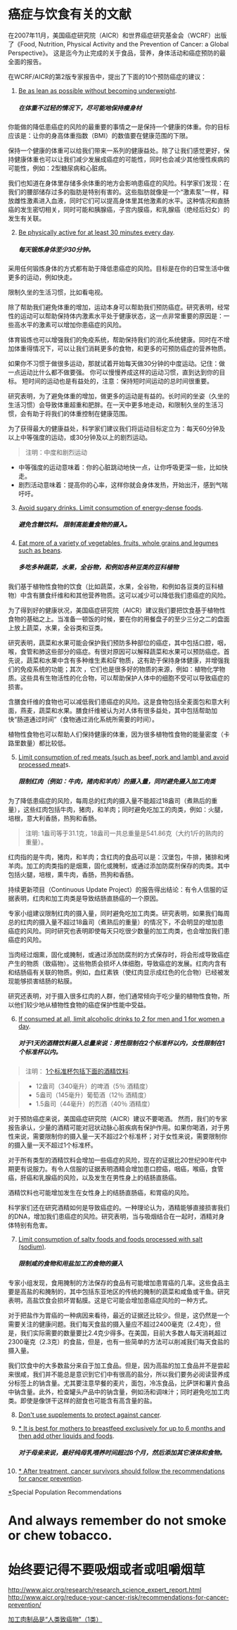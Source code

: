 # 癌症与饮食有关的文献

在2007年11月，美国癌症研究院（AICR）和世界癌症研究基金会（WCRF）出版了《Food, Nutrition, Physical Activity and the Prevention of Cancer: a Global Perspective》。 这是迄今为止完成的关于食品，营养，身体活动和癌症预防的最全面的报告。

在WCRF/AICR的第2版专家报告中，提出了下面的10个预防癌症的建议：

1. [Be as lean as possible without becoming underweight](http://www.aicr.org/reduce-your-cancer-risk/recommendations-for-cancer-prevention/recommendations_01_weight.html). 
	##### 在体重不过轻的情况下，尽可能地保持瘦身材
	
你能做的降低患癌症的风险的最重要的事情之一是保持一个健康的体重。你的目标应该是：让你的身高体重指数（BMI）的数值要在健康范围的下限。

保持一个健康的体重可以给我们带来一系列的健康益处。除了让我们感觉更好，保持健康体重也可以让我们减少发展成癌症的可能性，同时也会减少其他慢性疾病的可能性，例如：2型糖尿病和心脏病。

我们也知道在身体里存储多余体重的地方会影响患癌症的风险。科学家们发现：在我们的腰部储存过多的脂肪是特别有害的。这些脂肪就像是一个“激素泵”一样，释放雌性激素进入血液，同时它们可以提高身体里其他激素的水平。这种情况和直肠癌的发生密切相关，同时可能和胰腺癌，子宫内膜癌，和乳腺癌（绝经后妇女）的发生有关联。

2. [Be physically active for at least 30 minutes every day](http://www.aicr.org/reduce-your-cancer-risk/recommendations-for-cancer-prevention/recommendations_02_activity.html). 
	##### 每天锻炼身体至少30分钟。

采用任何锻炼身体的方式都有助于降低患癌症的风险。目标是在你的日常生活中做更多的运动，例如快走。

限制久坐的生活习惯，比如看电视。

除了帮助我们避免体重的增加，运动本身可以帮助我们预防癌症。研究表明，经常性的运动可以帮助保持体内激素水平处于健康状态，这一点非常重要的原因是：一些高水平的激素可以增加你患癌症的风险。

体育锻炼也可以增强我们的免疫系统，帮助保持我们的消化系统健康。同时在不增加体重得情况下，可以让我们消耗更多的食物，和更多的可预防癌症的营养物质。

如果你不习惯于做很多运动，那就试着开始每天做30分钟的中度运动。记住：做一点运动比什么都不做要强。 你可以慢慢养成这样的运动习惯，直到达到你的目标。 短时间的运动也是有益处的，注意：保持短时间运动的总时间很重要。

研究表明，为了避免体重的增加，做更多的运动是有益的。长时间的坐姿（久坐的生活习惯）会导致体重超重和肥胖。在一天中更多地走动，和限制久坐的生活习惯，会有助于将我们的体重控制在健康范围。

为了获得最大的健康益处，科学家们建议我们将运动目标定立为：每天60分钟及以上中等强度的运动，或30分钟及以上的剧烈运动。

> 注明：中度和剧烈运动
> 
- 中等强度的运动意味着：你的心脏跳动地快一点，让你呼吸更深一些，比如快走。
- 剧烈活动意味着：提高你的心率，这样你就会身体发热，开始出汗，感到气喘吁吁。

3. [Avoid sugary drinks. Limit consumption of energy-dense foods](http://www.aicr.org/reduce-your-cancer-risk/recommendations-for-cancer-prevention/recommendations_03_sugary_drinks.html). 
	##### 避免含糖饮料。 限制高能量食物的摄入。

4. [Eat more of a variety of vegetables, fruits, whole grains and legumes such as beans](http://www.aicr.org/reduce-your-cancer-risk/recommendations-for-cancer-prevention/recommendations_04_plant_based.html). 
	##### 多吃多种蔬菜，水果，全谷物，和例如各种豆类的豆科植物

我们基于植物性食物的饮食（比如蔬菜，水果，全谷物，和例如各豆类的豆科植物）中含有膳食纤维和和其他营养物质。这可以减少可以降低我们患癌症的风险。

为了得到好的健康状况，美国癌症研究院（AICR）建议我们要把饮食基于植物性食物的基础之上。当准备一顿饭的时候，要在你的用餐盘子的至少三分之二的盘面上放上蔬菜，水果，全谷类和豆类。

研究表明，蔬菜和水果可能会保护我们预防多种部位的癌症，其中包括口腔，咽，喉，食管和肺这些部分的癌症。有很对原因可以解释蔬菜和水果可以预防癌症。首先说，蔬菜和水果中含有多种维生素和矿物质，这有助于保持身体健康，并增强我们的免疫系统的功能；其次
，它们也是很多好的物质的来源，例如：植物化学物质。这些具有生物活性的化合物，可以帮助保护人体中的细胞不受可以导致癌症的损害。

含膳食纤维的食物也可以减低我们患癌症的风险。这是食物包括全麦面包和意大利面，燕麦，蔬菜和水果。膳食纤维被认为对人体有很多益处，其中包括帮助加快“肠道通过时间”（食物通过消化系统所需要的时间）。

植物性食物也可以帮助人们保持健康的体重，因为很多植物性食物的能量密度（卡路里数量）都比较低。

5. [Limit consumption of red meats (such as beef, pork and lamb) and avoid processed meat](http://www.aicr.org/reduce-your-cancer-risk/recommendations-for-cancer-prevention/recommendations_05_red_meat.html)s. 
	##### 限制红肉（例如：牛肉，猪肉和羊肉）的摄入量，同时避免摄入加工肉类

为了降低患癌症的风险，每周总的红肉的摄入量不能超过18盎司（煮熟后的重量），这些红肉包括牛肉，猪肉，和羊肉；同时避免吃加工的肉类，例如：火腿，培根，意大利香肠，热狗和香肠。

> 注明: 1盎司等于31.1克，18盎司一共总重量是541.86克（大约1斤的熟肉的重量）。

红肉指的是牛肉，猪肉，和羊肉；含红肉的食品可以是：汉堡包，牛排，猪排和烤羊肉。加工的肉类指的是烟熏，固化或腌制，或通过添加防腐剂保存的肉类。其中包括火腿，培根，熏牛肉，香肠，热狗和香肠。

持续更新项目（Continuous Update Project）的报告得出结论：有令人信服的证据表明，红肉和加工肉类是导致结肠直肠癌的一个原因。

专家小组建议限制红肉的摄入量，同时避免吃加工肉类。研究表明，如果我们每周总的红肉的摄入量不超过18盎司（煮熟后的重量）的情况下，不会明显的增加患癌症的风险。同时研究也表明即使每天只吃很少数量的加工肉类，也会增加我们患癌症的风险。

当肉经过烟熏，固化或腌制，或通过添加防腐剂的方式保存时，将会形成导致癌症产生的物质（致癌物）。这些物质会损坏人体细胞，导致癌症的发展。红肉内含有和结肠癌有关联的物质。例如，血红素铁（使红肉显示成红色的化合物）已经被发现能够损害结肠的粘膜。

研究还表明，对于摄入很多红肉的人群，他们通常倾向于吃少量的植物性食物，所以他们较少地从植物性食物的癌症保护性能中受益。

6. [If consumed at all, limit alcoholic drinks to 2 for men and 1 for women a day](http://www.aicr.org/reduce-your-cancer-risk/recommendations-for-cancer-prevention/recommendations_06_alcohol.html). 
	##### 对于1天的酒精饮料摄入总量来说：男性限制在2个标准杯以内，女性限制在1个标准杯以内。

> 注明： [1个标准杯包括下面的酒精饮料](http://www.moderation.org/readings/limits.html):

> - 12盎司（340毫升）的啤酒（5％ 酒精度）
> - 5盎司（145毫升）葡萄酒（12％ 酒精度）
> - 1.5盎司（44毫升）的烈酒（40％ 酒精度）

对于预防癌症来说，美国癌症研究院（AICR）建议不要喝酒。 然而，我们的专家报告承认，少量的酒精可能对冠状动脉心脏疾病有保护作用。如果你喝酒，对于男性来说，需要限制你的摄入量一天不超过2个标准杯；对于女性来说，需要限制你的摄入量一天不超过1个标准杯。

对于所有类型的酒精饮料会增加一些癌症的风险，现在的证据比20世纪90年代中期更有说服力。有令人信服的证据表明酒精会增加患口腔癌，咽癌，喉癌，食管癌，肝癌和乳腺癌的风险，以及发生在男性身上的结肠直肠癌。

酒精饮料也可能增加发生在女性身上的结肠直肠癌，和胃癌的风险。

科学家们还在研究酒精如何是导致癌症的。一种理论认为，酒精能够直接损害我们的DNA，增加我们患癌症的风险。研究表明，当与吸烟结合在一起时，酒精对身体特别有危害。

7. [Limit consumption of salty foods and foods processed with salt (sodium)](http://www.aicr.org/reduce-your-cancer-risk/recommendations-for-cancer-prevention/recommendations_07_salt.html). 

	##### 限制咸的食物和用盐加工的食物的摄入

专家小组发现，食用腌制的方法保存的食品有可能增加患胃癌的几率。这些食品主要是高盐的和腌制的，其中包括东亚地区的传统的腌制的蔬菜和咸鱼或干鱼。研究表明，高盐饮食会损坏胃黏膜。这是它可能会增加患癌症风险的一种方式。

对于把盐作为胃癌的一种病因来看待，最近的证据还比较少。但是，这仍然是一个需要关注的健康问题。我们每天食盐的摄入量应不超过2400毫克（2.4克），但是，我们实际需要的数量要比2.4克少得多。在美国，目前大多数人每天消耗超过2300毫克（2.3克）的食盐，但是，也有一些简单的方法可以削减我们每天食盐的摄入量。

我们饮食中的大多数盐分来自于加工食品。但是，因为高盐的加工食品并不是尝起来很咸，我们并不能总是意识到它们中有很高的盐分，所以我们要务必阅读营养成分标签上的钠含量。尤其要注意早餐的麦片，面包，冷冻食品，比萨饼和薯片食品中钠含量。此外，检查罐头产品中的钠含量，例如汤和调味汁；同时避免吃加工肉类。即使是像饼干这样的甜食也可能含有高含量的盐。


8. [Don't use supplements to protect against cancer](http://www.aicr.org/reduce-your-cancer-risk/recommendations-for-cancer-prevention/recommendations_08_supplements.html).

9. [* It is best for mothers to breastfeed exclusively for up to 6 months and then add other liquids and foods](http://www.aicr.org/reduce-your-cancer-risk/recommendations-for-cancer-prevention/recommendations_09_breastfeeding.html).
	##### 对于母亲来说，最好纯母乳喂养时间超过6个月，然后添加其它液体和食物。

10. [* After treatment, cancer survivors should follow the recommendations for cancer prevention](http://www.aicr.org/reduce-your-cancer-risk/recommendations-for-cancer-prevention/recommendations_10_post_treatment.html).
    
[*]()Special Population Recommendations

# And always remember do not smoke or chew tobacco.
# 始终要记得不要吸烟或者或咀嚼烟草

http://www.aicr.org/research/research_science_expert_report.html
http://www.aicr.org/reduce-your-cancer-risk/recommendations-for-cancer-prevention/

[ 加工肉制品是“人类致癌物”（1类）](http://www.who.int/features/qa/cancer-red-meat/zh/)
